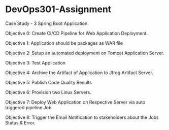 # DevOps301-Assignment

Case Study - 3 Spring Boot Application.

Objective 0: Create CI/CD Pipeline for Web Application Deployment.

Objective 1: Application should be packages as WAR file

Objective 2: Setup an automated deployment on Tomcat Application Server.

Objective 3: Test Application

Objective 4: Archive the Artifact of Application to Jfrog Artifact Server.

Objective 5: Publish Code Quality Results

Objective 6: Provision two Linux Servers.

Objective 7: Deploy Web Application on Respective Server via auto triggered pipeline Job.

Objective 8: Trigger the Email Notification to stakeholders about the Jobs Status & Error.